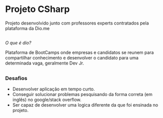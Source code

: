 # Projeto CSharp

Projeto desenvolvido junto com professores experts contratados pela plataforma da Dio.me

##
_O que é dio?_

Plataforma de BootCamps onde empresas e candidatos se reunem para compartilhar conhecimento e desenvolver o candidato para uma determinada vaga, geralmente Dev Jr. 

##

### Desafios

- Desenvolver aplicação em tempo curto.
- Conseguir solucionar problemas pesquisando da forma correta (em inglês) no google/stack overflow.
- Ser capaz de desenvolver uma logica diferente da que foi ensinada no projeto.
